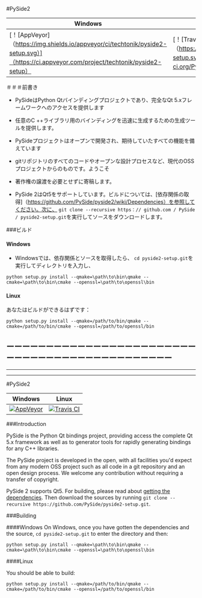 #PySide2

| Windows | Linux |
| --------- | ------- |
| [！[AppVeyor]（https://img.shields.io/appveyor/ci/techtonik/pyside2-setup.svg）]（https://ci.appveyor.com/project/techtonik/pyside2-setup）| [！[Travis CI]（https://img.shields.io/travis/PySide/pyside2-setup.svg）]（https://travis-ci.org/PySide/pyside2-setup）|


＃＃＃前書き




- PySideはPython Qtバインディングプロジェクトであり、完全なQt 5.xフレームワークへのアクセスを提供します
- 任意のC ++ライブラリ用のバインディングを迅速に生成するための生成ツールを提供します。

- PySideプロジェクトはオープンで開発され、期待していたすべての機能を備えています
- gitリポジトリのすべてのコードやオープンな設計プロセスなど、現代のOSSプロジェクトからのものです。ようこそ
- 著作権の譲渡を必要とせずに寄稿します。


- PySide 2はQt5をサポートしています。ビルドについては、[依存関係の取得]（https://github.com/PySide/pyside2/wiki/Dependencies）を参照してください。次に、 `git clone --recursive https：// github.com / PySide / pyside2-setup.git`を実行してソースをダウンロードします。

###ビルド

#### Windows
- Windowsでは、依存関係とソースを取得したら、 `cd pyside2-setup.git`を実行してディレクトリを入力し、
```
python setup.py install --qmake=\path\to\bin\qmake --cmake=\path\to\bin\cmake --openssl=\path\to\openssl\bin
```

#### Linux

あなたはビルドができるはずです：
```
python setup.py install --qmake=/path/to/bin/qmake --cmake=/path/to/bin/cmake --openssl=/path/to/openssl/bin
```


ーーーーーーーーーーーーーーーーーーーーーーーーーーーーーーーーーーーーーーーーーーーーー
--------------------------------------------------------------------------
---------------------------------------------------------------------------
-----------------------------------------------------------------------------



#PySide2

| Windows | Linux |
|---------|-------|
| [![AppVeyor](https://img.shields.io/appveyor/ci/techtonik/pyside2-setup.svg)](https://ci.appveyor.com/project/techtonik/pyside2-setup) | [![Travis CI](https://img.shields.io/travis/PySide/pyside2-setup.svg)](https://travis-ci.org/PySide/pyside2-setup) |


###Introduction




PySide is the Python Qt bindings project, providing access the complete Qt 5.x framework
as well as to generator tools for rapidly generating bindings for any C++ libraries.

The PySide project is developed in the open, with all facilities you'd expect
from any modern OSS project such as all code in a git repository and an open design process. We welcome
any contribution without requiring a transfer of copyright.


PySide 2 supports Qt5. For building, please read about [getting the dependencies](https://github.com/PySide/pyside2/wiki/Dependencies). Then download the sources by running `git clone --recursive https://github.com/PySide/pyside2-setup.git`.

###Building

####Windows
On Windows, once you have gotten the dependencies and the source, `cd pyside2-setup.git` to enter the directory and then:
```
python setup.py install --qmake=\path\to\bin\qmake --cmake=\path\to\bin\cmake --openssl=\path\to\openssl\bin
```

####Linux

You should be able to build:

```
python setup.py install --qmake=/path/to/bin/qmake --cmake=/path/to/bin/cmake --openssl=/path/to/openssl/bin
```

